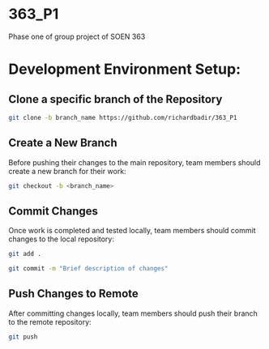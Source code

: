 # 363_P1
Phase one of group project of SOEN 363


# Development Environment Setup:


## Clone a specific branch of the Repository

```bash
git clone -b branch_name https://github.com/richardbadir/363_P1  

```

## Create a New Branch
Before pushing their changes to the main repository, team members should create a new branch for their work:
```bash
git checkout -b <branch_name>
```

## Commit Changes
Once work is completed and tested locally, team members should commit changes to the local repository:
```bash
git add .
```

```bash
git commit -m "Brief description of changes"
```
## Push Changes to Remote
After committing changes locally, team members should push their branch to the remote repository:

```bash
git push
```
